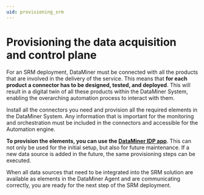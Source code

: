 ```yaml
---
uid: provisioning_srm
---
```


# Provisioning the data acquisition and control plane

For an SRM deployment, DataMiner must be connected with all the products that are involved in the delivery of the service. This means that **for each product a connector has to be designed, tested, and deployed**. This will result in a digital twin of all these products within the DataMiner System, enabling the overarching automation process to interact with them.

Install all the connectors you need and provision all the required elements in the DataMiner System. Any information that is important for the monitoring and orchestration must be included in the connectors and accessible for the Automation engine.

**To provision the elements, you can use the [DataMiner IDP app](xref:SolIDP)**. This can not only be used for the initial setup, but also for future maintenance. If a new data source is added in the future, the same provisioning steps can be executed.

When all data sources that need to be integrated into the SRM solution are available as elements in the DataMiner Agent and are communicating correctly, you are ready for the next step of the SRM deployment.
